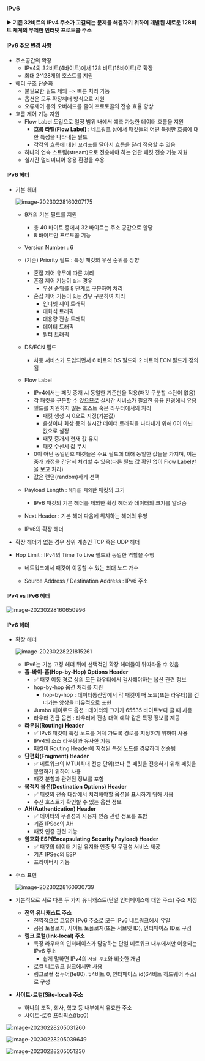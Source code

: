 ### IPv6 

▶️ **기존 32비트의 IPv4 주소가 고갈되는 문제를 해결하기 위하여 개발된 새로운 128비트 체계의 무제한 인터넷 프로토콜 주소**



#### IPv6 주요 변경 사항

- 주소공간의 확장
  - IPv4의 32비트(4바이트)에서 128 비트(16바이트)로 확장
  - 최대 2^128개의 호스트를 지원
- 헤더 구조 단순화
  - 불필요한 필드 제외 => 빠른 처리 가능
  - 옵션은 모두 확장헤더 방식으로 지원
  - 오류제어 등의 오버헤드를 줄여 프로토콜의 전송 효율 향상
- 흐름 제어 기능 지원
  - Flow Label 도입으로 일정 범위 내에서 예측 가능한 데이터 흐름을 지원
    - **흐름 라벨(Flow Label)** : 네트워크 상에서 패킷들의 어떤 특정한 흐름에 대한 특성을 나타내는 필드
    - 각각의 흐름에 대한 꼬리표를 달아서 흐름을 달리 적용할 수 있음
  - 하나의 연속 스트림(stream)으로 전송해야 하는 연관 패킷 전송 기능 지원
  - 실시간 멀티미디어 응용 환경을 수용



#### IPv6 헤더

- 기본 헤더

  ![image-20230228160207175](./assets/image-20230228160207175.png)

  - 9개의 기본 필드를 지원

    - 총 40 바이트 중에서 32 바이트는 주소 공간으로 할당
    - 8 바이트만 프로토콜 기능

  - Version Number : 6

  - (기존) Priority 필드 : 특정 패킷의 우선 순위를 상향

    - 혼잡 제어 유무에 따른 처리
    - 혼잡 제어 기능이 `없는` 경우
      - 우선 순위를 8 단계로 구분하여 처리
    - 혼잡 제어 기능이 `있는` 경우 구분하여 처리
      - 인터넷 제어 트래픽
      - 대화식 트래픽
      - 대용량 전송 트래픽
      - 데이터 트래픽
      - 필터 트래픽

  - DS/ECN 필드

    - 차등 서비스가 도입되면서 6 비트의 DS 필드와 2 비트의 ECN 필드가 정의됨

  - Flow Label

    - IPv4에서는 패킷 중개 시 동일한 기준만을 적용(패킷 구분할 수단이 없음)
    - 각 패킷을 구분할 수 있으므로 실시간 서비스가 필요한 응용 환경에서 유용
    - 필드를 지원하지 않는 호스트 혹은 라우터에서의 처리
      - 패킷 생성 시 0으로 지정(기본값)
      - 음성이나 화상 등의 실시간 데이터 트래픽을 나타내기 위해 0이 아닌 값으로 설정
      - 패킷 중개시 현재 값 유지
      - 패킷 수신시 값 무시
    - 0이 아닌 동일번호 패킷들은 주요 필드에 대해 동일한 값들을 가지며, 이는 중개 과정을 간단히 처리할 수 있음(다른 필드 값 확인 없이 Flow Label만을 보고 처리)
    - 값은 랜덤(random)하게 선택

  - Payload Length : `헤더를 제외`한 패킷의 크기

    - IPv6 패킷의 기본 헤더를 제외한 확장 헤더와 데이터의 크기를 알려줌

  - Next Header : 기본 헤더 다음에 위치하는 헤더의 유형
  
  - IPv6의 확장 헤더
  
- 확장 헤더가 없는 경우 상위 계층인 TCP 혹은 UDP 헤더
  
- Hop Limit : IPv4의 Time To Live 필드와 동일한 역할을 수행
  
    - 네트워크에서 패킷이 이동할 수 있는 최대 노드 개수
    
  - Source Address / Destination Address : IPv6 주소
  
    


#### IPv4 vs IPv6 헤더

![image-20230228160650996](./assets/image-20230228160650996.png)



#### IPv6 헤더

- 확장 헤더

  ![image-20230228221815261](./assets/image-20230228221815261.png)

  - IPv6는 기본 고정 헤더 뒤에 선택적인 확장 헤더들이 뒤따라올 수 있음
  - **홉-바이-홉(Hop-by-Hop) Options Header**
    - ✅ 패킷 이동 경로 상의 모든 라우터에서 검사해야하는 옵션 관련 정보
    - hop-by-hop 옵션 처리를 지원
      - hop-by-hop : 데이터통신망에서 각 패킷이 매 노드(또는 라우터)를 건너가는 양상을 비유적으로 표현
    - Jumbo 페이로드 옵션 : 데이터의 크기가 65535 바이트보다 클 때 사용
    - 라우터 긴급 옵션 : 라우터에 전송 대역 예약 같은 특정 정보를 제공
  - **라우팅(Routing) Header**
    - ✅ IPv6 패킷이 특정 노드를 거쳐 가도록 경로를 지정하기 위하여 사용
    - IPv4의 소스 라우팅과 유사한 기능
    - 패킷이 Routing Header에 지정된 특정 노드를 경유하여 전송됨
  - **단편화(Fragment) Header**
    - ✅ 네트워크의 MTU(최대 전송 단위)보다 큰 패킷을 전송하기 위해 패킷을 분할하기 위하여 사용
    - 패킷 분할과 관련된 정보를 포함
  - **목적지 옵션(Destination Options) Header**
    - ✅ 패킷의 전송 대상에서 처리해야할 옵션을 표시하기 위해 사용
    - 수신 호스트가 확인할 수 있는 옵션 정보
  - **AH(Authentication) Header**
    - ✅ 데이터의 무결성과 사용자 인증 관련 정보를 포함
    - 기존 IPSec의 AH
    - 패킷 인증 관련 기능
  - **암호화 ESP(Encapsulating Security Payload) Header**
    - ✅ 패킷의 데이터 기밀 유지와 인증 및 무결성 서비스 제공
    - 기존 IPSec의 ESP
    - 프라이버시 기능

- 주소 표현

  ![image-20230228160930739](./assets/image-20230228160930739.png)



- 기본적으로 서로 다른 두 가지 유니캐스트(단일 인터페이스에 대한 주소) 주소 지정
  - **전역 유니캐스트 주소**
    - 전역적으로 고유한 IPv6 주소로 모든 IPv6 네트워크에서 유일
    - 공용 토폴로지, 사이트 토폴로지(또는 서브넷 ID), 인터페이스 ID로 구성
  - **링크 로컬(link-local) 주소**
    - 특정 라우터의 인터페이스가 담당하는 단일 네트워크 내부에서만 이용되는 IPv6 주소
      - 쉽게 말하면 IPv4의 `사설 주소`와 비슷한 개념
    - 로컬 네트워크 링크에서만 사용
    - 링크로컬 접두어(fe80). 54비트 0, 인터페이스 id(64비트 하드웨어 주소)로 구성
- **사이트-로컬(Site-local) 주소**
  - 하나의 조직, 회사, 학교 등 내부에서 유효한 주소
  - 사이트-로컬 프리픽스(fbc0)

![image-20230228205031260](./assets/image-20230228205031260.png)

![image-20230228205039649](./assets/image-20230228205039649.png)

![image-20230228205051230](./assets/image-20230228205051230.png)